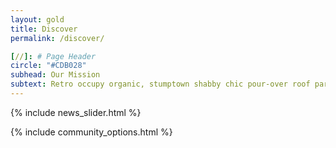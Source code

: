 ```yaml
---
layout: gold
title: Discover
permalink: /discover/

[//]: # Page Header
circle: "#CDB028"
subhead: Our Mission
subtext: Retro occupy organic, stumptown shabby chic pour-over roof party DIY normcore. Actually artisan organic occupy, Wes Anderson ugh whatever pour-over gastropub selvage.
---
```

{% include news_slider.html %}

{% include community_options.html %}
